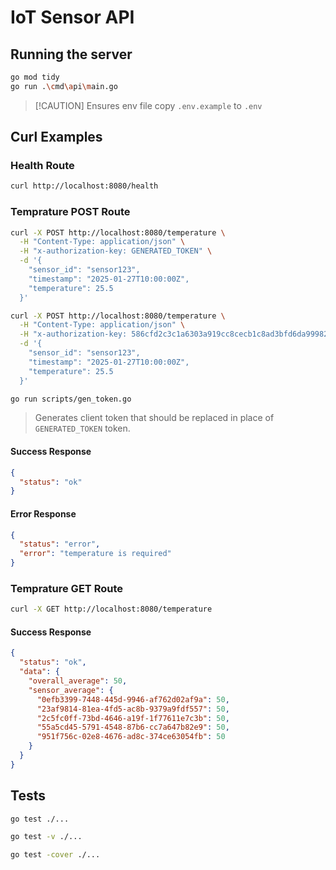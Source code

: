 # IoT Sensor API

## Running the server

```sh
go mod tidy
go run .\cmd\api\main.go
```

> [!CAUTION] Ensures env file
> copy `.env.example` to `.env`

## Curl Examples

### Health Route

```sh
curl http://localhost:8080/health
```

### Temprature POST Route

```sh
curl -X POST http://localhost:8080/temperature \
  -H "Content-Type: application/json" \
  -H "x-authorization-key: GENERATED_TOKEN" \
  -d '{
    "sensor_id": "sensor123",
    "timestamp": "2025-01-27T10:00:00Z",
    "temperature": 25.5
  }'
```

```sh
curl -X POST http://localhost:8080/temperature \
  -H "Content-Type: application/json" \
  -H "x-authorization-key: 586cfd2c3c1a6303a919cc8cecb1c8ad3bfd6da999829a6bfe7b086a5f26b8e0:1758982351" \
  -d '{
    "sensor_id": "sensor123",
    "timestamp": "2025-01-27T10:00:00Z",
    "temperature": 25.5
  }'
```

```sh
go run scripts/gen_token.go
```

> Generates client token that should be replaced in place of `GENERATED_TOKEN` token.

#### Success Response

```json
{
  "status": "ok"
}
```

#### Error Response

```json
{
  "status": "error",
  "error": "temperature is required"
}
```

### Temprature GET Route

```sh
curl -X GET http://localhost:8080/temperature
```

#### Success Response

```json
{
  "status": "ok",
  "data": {
    "overall_average": 50,
    "sensor_average": {
      "0efb3399-7448-445d-9946-af762d02af9a": 50,
      "23af9814-81ea-4fd5-ac8b-9379a9fdf557": 50,
      "2c5fc0ff-73bd-4646-a19f-1f77611e7c3b": 50,
      "55a5cd45-5791-4548-87b6-cc7a647b82e9": 50,
      "951f756c-02e8-4676-ad8c-374ce63054fb": 50
    }
  }
}
```

## Tests

```sh
go test ./...

go test -v ./...

go test -cover ./...
```
